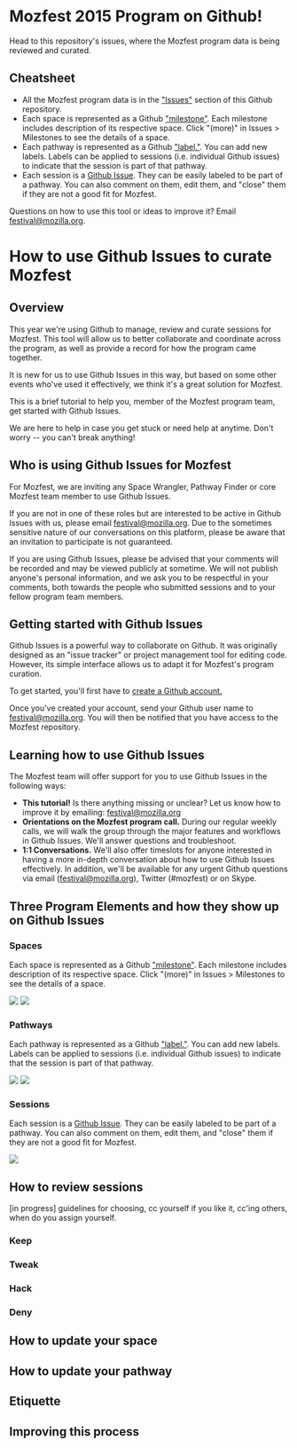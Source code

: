 # Mozfest 2015 Program on Github!

Head to this repository's issues, where the Mozfest program data is being reviewed and curated. 

## Cheatsheet

* All the Mozfest program data is in the ["Issues"](https://github.com/mozilla/mozfest-program/issues) section of this Github repository. 
* Each space is represented as a Github ["milestone"](https://github.com/mozilla/mozfest-program/milestones). Each milestone includes description of its respective space. Click "(more)" in Issues > Milestones to see the details of a space. 
* Each pathway is represented as a Github ["label."](https://github.com/mozilla/mozfest-program/labels). You can add new labels. Labels can be applied to sessions (i.e. individual Github issues) to indicate that the session is part of that pathway. 
* Each session is a [Github Issue](https://github.com/mozilla/mozfest-program/issues). They can be easily labeled to be part of a pathway. You can also comment on them, edit them, and "close" them if they are not a good fit for Mozfest. 

Questions on how to use this tool or ideas to improve it? Email festival@mozilla.org. 

# How to use Github Issues to curate Mozfest

## Overview

This year we're using Github to manage, review and curate sessions for Mozfest. This tool will allow us to better collaborate and coordinate across the program, as well as provide a record for how the program came together. 

It is new for us to use Github Issues in this way, but based on some other events who've used it effectively, we think it's a great solution for Mozfest. 

This is a brief tutorial to help you, member of the Mozfest program team, get started with Github Issues. 

We are here to help in case you get stuck or need help at anytime. Don't worry -- you can't break anything! 

## Who is using Github Issues for Mozfest

For Mozfest, we are inviting any Space Wrangler, Pathway Finder or core Mozfest team member to use Github Issues. 

If you are not in one of these roles but are interested to be active in Github Issues with us, please email festival@mozilla.org. Due to the sometimes sensitive nature of our conversations on this platform, please be aware that an invitation to participate is not guaranteed. 

If you are using Github Issues, please be advised that your comments will be recorded and may be viewed publicly at sometime. We will not publish anyone's personal information, and we ask you to be respectful in your comments, both towards the people who submitted sessions and to your fellow program team members.

## Getting started with Github Issues

Github Issues is a powerful way to collaborate on Github. It was originally designed as an "issue tracker" or project management tool for editing code. However, its simple interface allows us to adapt it for Mozfest's program curation.

To get started, you'll first have to [create a Github account.](https://github.com/join)

Once you've created your account, send your Github user name to festival@mozilla.org. You will then be notified that you have access to the Mozfest repository.

## Learning how to use Github Issues

The Mozfest team will offer support for you to use Github Issues in the following ways: 

* **This tutorial!** Is there anything missing or unclear? Let us know how to improve it by emailing: festival@mozilla.org
* **Orientations on the Mozfest program call.** During our regular weekly calls, we will walk the group through the major features and workflows in Github Issues. We'll answer questions and troubleshoot. 
* **1:1 Conversations.** We'll also offer timeslots for anyone interested in having a more in-depth conversation about how to use Github Issues effectively. In addition, we'll be available for any urgent Github questions via email (festival@mozilla.org), Twitter (#mozfest) or on Skype.

## Three Program Elements and how they show up on Github Issues

### Spaces

Each space is represented as a Github ["milestone"](https://github.com/mozilla/mozfest-program/milestones). Each milestone includes description of its respective space. Click "(more)" in Issues > Milestones to see the details of a space.

<img src="assets/img/tutorial-spaces.png">
<img src="assets/img/tutorial-spaces-details.png">

### Pathways

Each pathway is represented as a Github ["label."](https://github.com/mozilla/mozfest-program/labels). You can add new labels. Labels can be applied to sessions (i.e. individual Github issues) to indicate that the session is part of that pathway. 

<img src="assets/img/tutorial-labels.png">
<img src="assets/img/tutorial-pathway-details.png">

### Sessions

Each session is a [Github Issue](https://github.com/mozilla/mozfest-program/issues). They can be easily labeled to be part of a pathway. You can also comment on them, edit them, and "close" them if they are not a good fit for Mozfest. 

<img src="assets/img/tutorial-spaces.png">

## How to review sessions

[in progress] guidelines for choosing, cc yourself if you like it, cc'ing others, when do you assign yourself. 

### Keep
### Tweak
### Hack
### Deny

## How to update your space

## How to update your pathway

## Etiquette

## Improving this process
		
